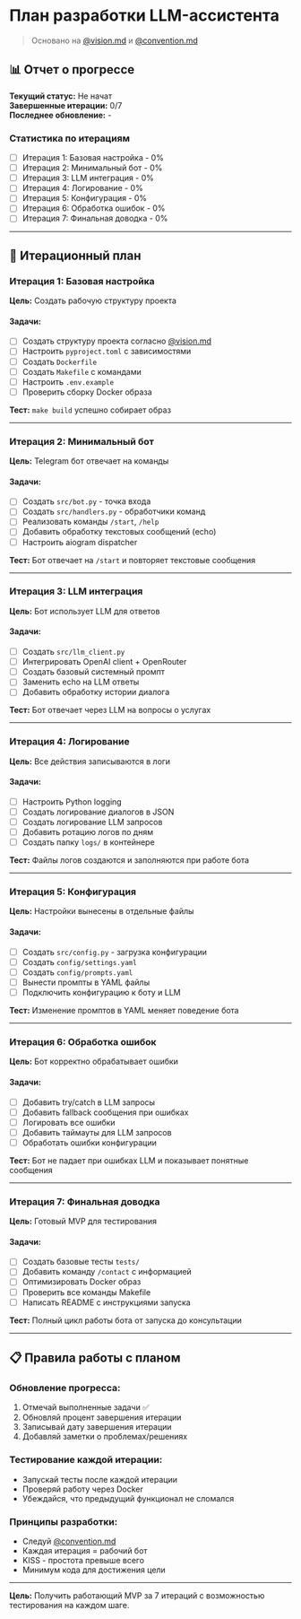 # План разработки LLM-ассистента

> Основано на [@vision.md](@vision.md) и [@convention.md](@convention.md)

## 📊 Отчет о прогрессе

**Текущий статус:** Не начат  
**Завершенные итерации:** 0/7  
**Последнее обновление:** -  

### Статистика по итерациям
- [ ] Итерация 1: Базовая настройка - 0%
- [ ] Итерация 2: Минимальный бот - 0%
- [ ] Итерация 3: LLM интеграция - 0%
- [ ] Итерация 4: Логирование - 0%
- [ ] Итерация 5: Конфигурация - 0%
- [ ] Итерация 6: Обработка ошибок - 0%
- [ ] Итерация 7: Финальная доводка - 0%

---

## 🎯 Итерационный план

### Итерация 1: Базовая настройка
**Цель:** Создать рабочую структуру проекта

#### Задачи:
- [ ] Создать структуру проекта согласно [@vision.md](@vision.md)
- [ ] Настроить `pyproject.toml` с зависимостями
- [ ] Создать `Dockerfile` 
- [ ] Создать `Makefile` с командами
- [ ] Настроить `.env.example`
- [ ] Проверить сборку Docker образа

**Тест:** `make build` успешно собирает образ

---

### Итерация 2: Минимальный бот
**Цель:** Telegram бот отвечает на команды

#### Задачи:
- [ ] Создать `src/bot.py` - точка входа
- [ ] Создать `src/handlers.py` - обработчики команд
- [ ] Реализовать команды `/start`, `/help`
- [ ] Добавить обработку текстовых сообщений (echo)
- [ ] Настроить aiogram dispatcher

**Тест:** Бот отвечает на `/start` и повторяет текстовые сообщения

---

### Итерация 3: LLM интеграция
**Цель:** Бот использует LLM для ответов

#### Задачи:
- [ ] Создать `src/llm_client.py`
- [ ] Интегрировать OpenAI client + OpenRouter
- [ ] Создать базовый системный промпт
- [ ] Заменить echo на LLM ответы
- [ ] Добавить обработку истории диалога

**Тест:** Бот отвечает через LLM на вопросы о услугах

---

### Итерация 4: Логирование
**Цель:** Все действия записываются в логи

#### Задачи:
- [ ] Настроить Python logging
- [ ] Создать логирование диалогов в JSON
- [ ] Создать логирование LLM запросов
- [ ] Добавить ротацию логов по дням
- [ ] Создать папку `logs/` в контейнере

**Тест:** Файлы логов создаются и заполняются при работе бота

---

### Итерация 5: Конфигурация
**Цель:** Настройки вынесены в отдельные файлы

#### Задачи:
- [ ] Создать `src/config.py` - загрузка конфигурации
- [ ] Создать `config/settings.yaml`
- [ ] Создать `config/prompts.yaml`
- [ ] Вынести промпты в YAML файлы
- [ ] Подключить конфигурацию к боту и LLM

**Тест:** Изменение промптов в YAML меняет поведение бота

---

### Итерация 6: Обработка ошибок
**Цель:** Бот корректно обрабатывает ошибки

#### Задачи:
- [ ] Добавить try/catch в LLM запросы
- [ ] Добавить fallback сообщения при ошибках
- [ ] Логировать все ошибки
- [ ] Добавить таймауты для LLM запросов
- [ ] Обработать ошибки конфигурации

**Тест:** Бот не падает при ошибках LLM и показывает понятные сообщения

---

### Итерация 7: Финальная доводка
**Цель:** Готовый MVP для тестирования

#### Задачи:
- [ ] Создать базовые тесты `tests/`
- [ ] Добавить команду `/contact` с информацией
- [ ] Оптимизировать Docker образ
- [ ] Проверить все команды Makefile
- [ ] Написать README с инструкциями запуска

**Тест:** Полный цикл работы бота от запуска до консультации

---

## 📋 Правила работы с планом

### Обновление прогресса:
1. Отмечай выполненные задачи ✅
2. Обновляй процент завершения итерации
3. Записывай дату завершения итерации
4. Добавляй заметки о проблемах/решениях

### Тестирование каждой итерации:
- Запускай тесты после каждой итерации
- Проверяй работу через Docker
- Убеждайся, что предыдущий функционал не сломался

### Принципы разработки:
- Следуй [@convention.md](@convention.md)
- Каждая итерация = рабочий бот
- KISS - простота превыше всего
- Минимум кода для достижения цели

---

**Цель:** Получить работающий MVP за 7 итераций с возможностью тестирования на каждом шаге.